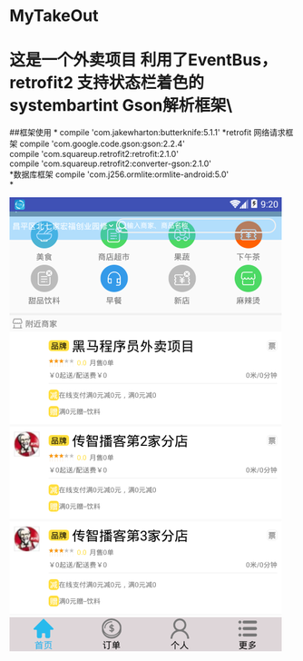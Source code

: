 # MyTakeOut
这是一个外卖项目  利用了EventBus，retrofit2  支持状态栏着色的systembartint  Gson解析框架\
=======================================================================
##框架使用
    * compile 'com.jakewharton:butterknife:5.1.1'
    *retrofit 网络请求框架
         compile 'com.google.code.gson:gson:2.2.4'\
         compile 'com.squareup.retrofit2:retrofit:2.1.0'\
         compile 'com.squareup.retrofit2:converter-gson:2.1.0'\
    *数据库框架
         compile 'com.j256.ormlite:ormlite-android:5.0'\
    *



![image](https://github.com/Soberlin/MyTakeOut/blob/master/screenshots/device-2017-11-08-092058.png)